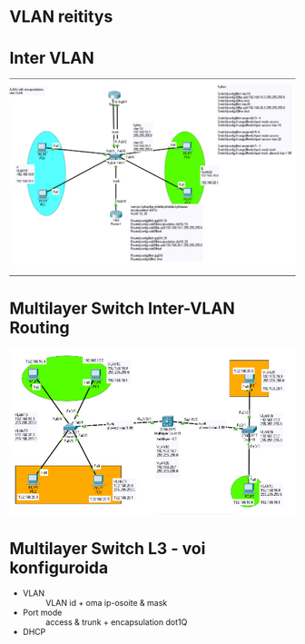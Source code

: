 <h1>VLAN reititys</h1>

# Inter VLAN

![Alt text](InterVLAN.PNG?raw=true "None")

<hr>

# Multilayer Switch Inter-VLAN Routing

![Alt text](VLAN-inter-Multilayer.PNG?raw=true "None")

# Multilayer Switch L3 - voi konfiguroida
<ul>
  <li>VLAN</li>
    <dd>VLAN id + oma ip-osoite & mask </dd>
  <li>Port mode</li>
    <dd>access & trunk + encapsulation dot1Q </dd>
  <li>DHCP</li>
    <dd></dd>
</ul>
